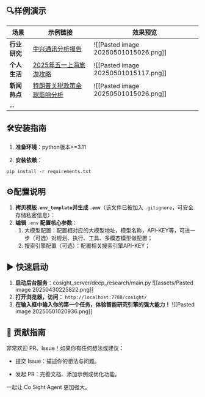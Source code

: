 
## 🔍样例演示

| 场景       | 示例链接                                                                          | 效果预览                                 |
| -------- | ----------------------------------------------------------------------------- | ------------------------------------ |
| **行业研究** | [中兴通讯分析报告](https://www.youtube.com/watch?v=SNd8kYPxr3s)                       | ![[Pasted image 20250501015026.png]] |
| **个人生活** | [2025年五一上海旅游攻略](https://www.youtube.com/watch?v=IkAGq0e1Lio&feature=youtu.be) | ![[Pasted image 20250501015117.png]] |
| **新闻热点** | [特朗普关税政策全球影响分析](https://www.youtube.com/watch?v=19-BmlHuG_E)                  | ![[Pasted image 20250501015026.png]] |
| **...**  |                                                                               |                                      |



## 🛠安装指南

1. **准备环境**：python版本>=3.11

2. **安装依赖**：
```shell
pip install -r requirements.txt
```



## ⚙️配置说明

1. **拷贝模板`.env_template`并生成 `.env`**（该文件已被加入 `.gitignore`，可安全存储私密信息）：
2. **编辑** `.env` **配置核心参数**：
	1. 大模型配置：配置相对应的大模型地址，模型名称，API-KEY等，可进一步（可选）对规划、执行、工具、多模态模型做配置；
	2. 搜索引擎配置（可选）：配置相关搜索引擎API-KEY；



## ▶️ 快速启动

1. **启动后台服务**：cosight_server/deep_research/main.py
![[assets/Pasted image 20250430225822.png]]
2. **打开浏览器，访问：**
`http://localhost:7788/cosight/`
3. **在输入框中输入你的第一个任务，体验智能研究引擎的强大能力！**
![[Pasted image 20250501020936.png]]



## 🤝 贡献指南

非常欢迎 PR、Issue！如果你有任何想法或建议：

- 提交 Issue：描述你的想法与问题。
  
- 发起 PR：完善文档、添加示例或优化功能。
  

一起让 Co Sight Agent 更加强大。